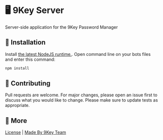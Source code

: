 # 🖥️ 9Key Server

Server-side application for the 9Key Password Manager

## 🔧 Installation

Install [the latest NodeJS runtime.](https://nodejs.org/).
Open command line on your bots files and enter this command:

```bash
npm install
```

## 🦦 Contributing
Pull requests are welcome. For major changes, please open an issue first to discuss what you would like to change.
Please make sure to update tests as appropriate.

## 🔗 More
[License](https://choosealicense.com/licenses/apache-2.0/) | [Made By 9Key Team](https://sifre.org.tr)
